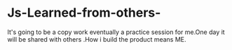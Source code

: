 # Js-Learned-from-others-
It's going to be a copy work eventually a practice session for me.One day it will be shared with others .How i build the product means ME.
